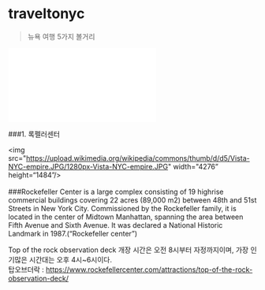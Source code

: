 # traveltonyc


> 뉴욕 여행 5가지 볼거리


<iframe width=“560” height=“315” src=“https://youtu.be/MtCMtC50gwY” frameborder=“0” allowfullscreen></iframe>


###1. 록펠러센터

<img src="https://upload.wikimedia.org/wikipedia/commons/thumb/d/d5/Vista-NYC-empire.JPG/1280px-Vista-NYC-empire.JPG" width="4276” height=“1484”/><br><br>
###Rockefeller Center is a large complex consisting of 19 highrise commercial buildings covering 22 acres (89,000 m2) between 48th and 51st Streets in New York City. Commissioned by the Rockefeller family, it is located in the center of Midtown Manhattan, spanning the area between Fifth Avenue and Sixth Avenue. It was declared a National Historic Landmark in 1987.(“Rockefeller center”)

Top of the rock observation deck 개장 시간은 오전 8시부터 자정까지이며, 가장 인기많은 시간대는 오후 4시~6시이다. <br>
탑오브더락 : https://www.rockefellercenter.com/attractions/top-of-the-rock-observation-deck/<br>
